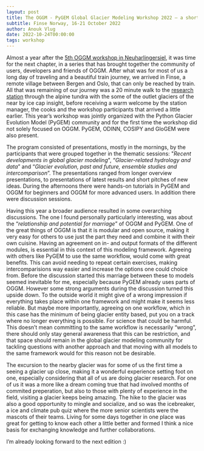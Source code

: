 ```yaml
---
layout: post
title: The OGGM - PyGEM Global Glacier Modeling Workshop 2022 – a short summary
subtitle: Finse Norway, 16-21 October 2022
author: Anouk Vlug
date: 2022-10-24T00:00:00
tags: workshop
---
```


Almost a year after the [5th OGGM workshop in Neuharlingersiel](https://oggm.org/2021/10/12/5th-oggm-worshop-summary/), 
it was time for the next chapter, in a series that has brought together the community of users, developers and friends 
of OGGM. After what was for most of us a long day of traveling and a beautiful train 
journey, we arrived in Finse, a remote village between Bergen and Oslo, that can only be reached by train. All that 
was remaining of our journey was a 20 minute walk to the [research station](www.finse.uio.no) through the alpine tundra 
with the some of the outlet glaciers of the near by ice cap insight, before receiving a warm welcome by the station manager, 
the cooks and the workshop participants that arrived a little earlier. This year’s workshop was jointly organized with 
the Python Glacier Evolution Model (PyGEM) community and for the first time the workshop did not solely focused on OGGM. 
PyGEM, ODINN, COSIPY and GloGEM were also present. 

The program consisted of presentations, mostly in the mornings, by the participants that were grouped together in 
the thematic sessions: "<i>Recent developments in global glacier modeling</i>", “<i>Glacier-related hydrology and data</i>” 
and “<i>Glacier evolution, past and future, ensemble studies and intercomparison</i>”. The presentations ranged from 
longer overview presentations, to presentations of latest results and short pitches of new ideas. During the afternoons 
there were hands-on tutorials in PyGEM and OGGM for beginners and OGGM for more advanced users. In addition there 
were discussion sessions. 

Having this year a broader audience resulted in some overarching discussions. The one I found personally particularly 
interesting, was about the “<i>relationship and potential for marriage</i>” of OGGM and PyGEM. One of the great things 
of OGGM is that it is modular and open source, making it very easy for others to use just the part they need and combine 
it with their own cuisine. Having an agreement on in- and output formats of the different modules, is essential in this 
context of this modeling framework. Agreeing with others like PyGEM to use the same workflow, would come with great 
benefits. This can avoid needing to repeat certain exercises, making intercomparisions way easier and increase the options 
one could choice from. 
Before the discussion started this marriage between these to models seemed inevitable for me, especially because PyGEM 
already uses parts of OGGM. However some strong arguments during the discussion turned this upside down. To the outside 
world it might give of a wrong impression if everything takes place within one framework and might make it seems less 
reliable. But maybe more importantly, agreeing on one workflow, which in this case has the minimum of being glacier 
entity based, put you on a track where no longer everything is possible. For science that could be harmful. This doesn’t 
mean committing to the same workflow is necessarily “wrong”, there should only stay general awareness that this can 
be restriction, and that space should remain in the global glacier modeling community for tackling questions with 
another approach and that moving with all models to the same framework would for this reason not be desirable.  

The excursion to the nearby glacier was for some of us the first time a seeing a glacier up close, making it a wonderful 
experience setting foot on one, especially considering that all of us are doing glacier research. For one of us it was a
more like a dream coming true that had involved months of commited preperation, but also to those with plenty of 
experience in the field, visiting a glacier keeps being amazing. The hike to the glacier was also a good opportunity 
to mingle and socialize, and so was the icebreaker, a ice and climate pub quiz where the more senior scientists were 
the mascots of their teams. Living for some days together in one place was great for getting to know each other a 
little better and formed I think a nice basis for exchanging knowledge and further collaborations. 

I’m already looking forward to the next edition :)
